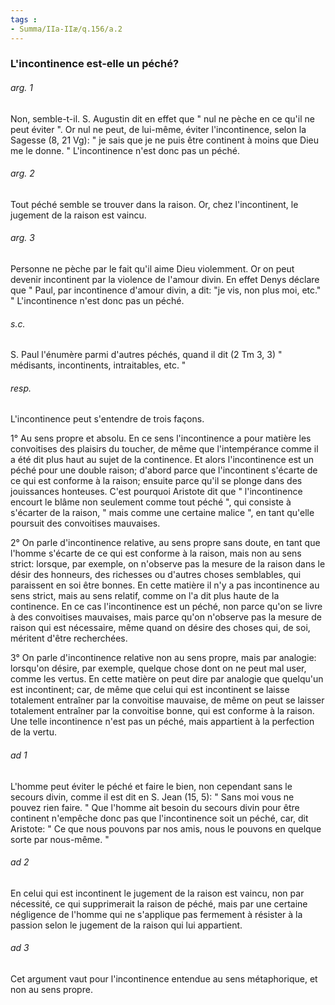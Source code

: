 ```yaml
---
tags : 
- Summa/IIa-IIæ/q.156/a.2
---
```


### L'incontinence est-elle un péché?

###### arg. 1
Non, semble-t-il. S. Augustin dit en effet que " nul ne pèche en ce qu'il ne peut éviter ". Or nul ne peut, de lui-même, éviter l'incontinence, selon la Sagesse (8, 21 Vg): " je sais que je ne puis être continent à moins que Dieu me le donne. " L'incontinence n'est donc pas un péché. 

###### arg. 2
Tout péché semble se trouver dans la raison. Or, chez l'incontinent, le jugement de la raison est vaincu. 

###### arg. 3
Personne ne pèche par le fait qu'il aime Dieu violemment. Or on peut devenir incontinent par la violence de l'amour divin. En effet Denys déclare que " Paul, par incontinence d'amour divin, a dit: "je vis, non plus moi, etc." " L'incontinence n'est donc pas un péché. 

###### s.c.
S. Paul l'énumère parmi d'autres péchés, quand il dit (2 Tm 3, 3) " médisants, incontinents, intraitables, etc. " 

###### resp.
L'incontinence peut s'entendre de trois façons. 

1° Au sens propre et absolu. En ce sens l'incontinence a pour matière les convoitises des plaisirs du toucher, de même que l'intempérance comme il a été dit plus haut au sujet de la continence. Et alors l'incontinence est un péché pour une double raison; d'abord parce que l'incontinent s'écarte de ce qui est conforme à la raison; ensuite parce qu'il se plonge dans des jouissances honteuses. C'est pourquoi Aristote dit que " l'incontinence encourt le blâme non seulement comme tout péché ", qui consiste à s'écarter de la raison, " mais comme une certaine malice ", en tant qu'elle poursuit des convoitises mauvaises. 

2° On parle d'incontinence relative, au sens propre sans doute, en tant que l'homme s'écarte de ce qui est conforme à la raison, mais non au sens strict: lorsque, par exemple, on n'observe pas la mesure de la raison dans le désir des honneurs, des richesses ou d'autres choses semblables, qui paraissent en soi être bonnes. En cette matière il n'y a pas incontinence au sens strict, mais au sens relatif, comme on l'a dit plus haute de la continence. En ce cas l'incontinence est un péché, non parce qu'on se livre à des convoitises mauvaises, mais parce qu'on n'observe pas la mesure de raison qui est nécessaire, même quand on désire des choses qui, de soi, méritent d'être recherchées. 

3° On parle d'incontinence relative non au sens propre, mais par analogie: lorsqu'on désire, par exemple, quelque chose dont on ne peut mal user, comme les vertus. En cette matière on peut dire par analogie que quelqu'un est incontinent; car, de même que celui qui est incontinent se laisse totalement entraîner par la convoitise mauvaise, de même on peut se laisser totalement entraîner par la convoitise bonne, qui est conforme à la raison. Une telle incontinence n'est pas un péché, mais appartient à la perfection de la vertu. 

###### ad 1
L'homme peut éviter le péché et faire le bien, non cependant sans le secours divin, comme il est dit en S. Jean (15, 5): " Sans moi vous ne pouvez rien faire. " Que l'homme ait besoin du secours divin pour être continent n'empêche donc pas que l'incontinence soit un péché, car, dit Aristote: " Ce que nous pouvons par nos amis, nous le pouvons en quelque sorte par nous-même. " 

###### ad 2
En celui qui est incontinent le jugement de la raison est vaincu, non par nécessité, ce qui supprimerait la raison de péché, mais par une certaine négligence de l'homme qui ne s'applique pas fermement à résister à la passion selon le jugement de la raison qui lui appartient. 

###### ad 3
Cet argument vaut pour l'incontinence entendue au sens métaphorique, et non au sens propre. 

